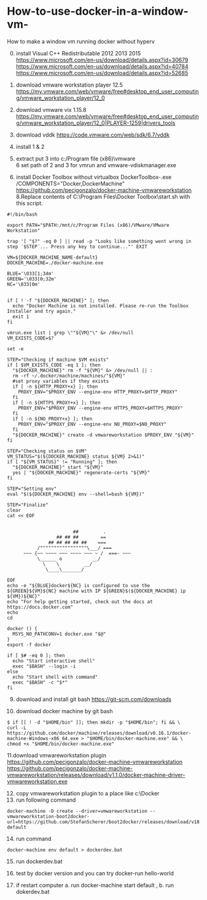 # How-to-use-docker-in-a-window-vm-
How to make a window vm running docker without hyperv


0. install Visual C++ Redistributable 2012 2013 2015 
https://www.microsoft.com/en-us/download/details.aspx?id=30679
https://www.microsoft.com/en-us/download/details.aspx?id=40784
https://www.microsoft.com/en-us/download/details.aspx?id=52685
1. download vmware workstation player 12.5 
https://my.vmware.com/web/vmware/free#desktop_end_user_computing/vmware_workstation_player/12_0
2. download vmware vix 1.15.8
https://my.vmware.com/web/vmware/free#desktop_end_user_computing/vmware_workstation_player/12_0|PLAYER-1259|drivers_tools
3. download vddk
https://code.vmware.com/web/sdk/6.7/vddk

4. install 1 & 2 
5. extract put 3 into c:/Program file (x86)\vmware\
6  set path of 2 and 3 for vmrun and vmware-vdiskmanager.exe

7. install Docker Toolbox without virtualbox 
   DockerToolbox-.exe /COMPONENTS="Docker,DockerMachine"
   https://github.com/pecigonzalo/docker-machine-vmwareworkstation
8.Replace contents of C:\Program Files\Docker Toolbox\start.sh with this script.
```
#!/bin/bash

export PATH="$PATH:/mnt/c/Program Files (x86)/VMware/VMware Workstation"

trap '[ "$?" -eq 0 ] || read -p "Looks like something went wrong in step ´$STEP´... Press any key to continue..."' EXIT

VM=${DOCKER_MACHINE_NAME-default}
DOCKER_MACHINE=./docker-machine.exe

BLUE='\033[1;34m'
GREEN='\033[0;32m'
NC='\033[0m'


if [ ! -f "${DOCKER_MACHINE}" ]; then
  echo "Docker Machine is not installed. Please re-run the Toolbox Installer and try again."
  exit 1
fi

vmrun.exe list | grep \""${VM}"\" &> /dev/null
VM_EXISTS_CODE=$?

set -e

STEP="Checking if machine $VM exists"
if [ $VM_EXISTS_CODE -eq 1 ]; then
  "${DOCKER_MACHINE}" rm -f "${VM}" &> /dev/null || :
  rm -rf ~/.docker/machine/machines/"${VM}"
  #set proxy variables if they exists
  if [ -n ${HTTP_PROXY+x} ]; then
    PROXY_ENV="$PROXY_ENV --engine-env HTTP_PROXY=$HTTP_PROXY"
  fi
  if [ -n ${HTTPS_PROXY+x} ]; then
    PROXY_ENV="$PROXY_ENV --engine-env HTTPS_PROXY=$HTTPS_PROXY"
  fi
  if [ -n ${NO_PROXY+x} ]; then
    PROXY_ENV="$PROXY_ENV --engine-env NO_PROXY=$NO_PROXY"
  fi  
  "${DOCKER_MACHINE}" create -d vmwareworkstation $PROXY_ENV "${VM}"
fi

STEP="Checking status on $VM"
VM_STATUS="$(${DOCKER_MACHINE} status ${VM} 2>&1)"
if [ "${VM_STATUS}" != "Running" ]; then
  "${DOCKER_MACHINE}" start "${VM}"
  yes | "${DOCKER_MACHINE}" regenerate-certs "${VM}"
fi

STEP="Setting env"
eval "$(${DOCKER_MACHINE} env --shell=bash ${VM})"

STEP="Finalize"
clear
cat << EOF


                        ##         .
                  ## ## ##        ==
               ## ## ## ## ##    ===
           /"""""""""""""""""\___/ ===
      ~~~ {~~ ~~~~ ~~~ ~~~~ ~~~ ~ /  ===- ~~~
           \______ o           __/
             \    \         __/
              \____\_______/

EOF
echo -e "${BLUE}docker${NC} is configured to use the ${GREEN}${VM}${NC} machine with IP ${GREEN}$(${DOCKER_MACHINE} ip ${VM})${NC}"
echo "For help getting started, check out the docs at https://docs.docker.com"
echo
cd

docker () {
  MSYS_NO_PATHCONV=1 docker.exe "$@"
}
export -f docker

if [ $# -eq 0 ]; then
  echo "Start interactive shell"
  exec "$BASH" --login -i
else
  echo "Start shell with command"
  exec "$BASH" -c "$*"
fi

```

9. download and install git bash 
   https://git-scm.com/downloads

10. download docker machine by git bash
```
$ if [[ ! -d "$HOME/bin" ]]; then mkdir -p "$HOME/bin"; fi && \
curl -L https://github.com/docker/machine/releases/download/v0.16.1/docker-machine-Windows-x86_64.exe > "$HOME/bin/docker-machine.exe" && \
chmod +x "$HOME/bin/docker-machine.exe"
```

11.download vmwareworkstation plugin
 https://github.com/pecigonzalo/docker-machine-vmwareworkstation
 https://github.com/pecigonzalo/docker-machine-vmwareworkstation/releases/download/v1.1.0/docker-machine-driver-vmwareworkstation.exe

12. copy vmwareworkstation plugin to a place like c:\Docker
13. run following command
```
docker-machine -D create --driver=vmwareworkstation --vmwareworkstation-boot2docker-  url=https://github.com/StefanScherer/boot2docker/releases/download/v18.09.6/boot2docker.iso default
```
14. run command
```
docker-machine env default > dockerdev.bat
```
15.  run dockerdev.bat

16.  test by docker version and you can try docker-run hello-world

17.  if restart computer  a. run docker-machine start default , b. run dokerdev.bat 
